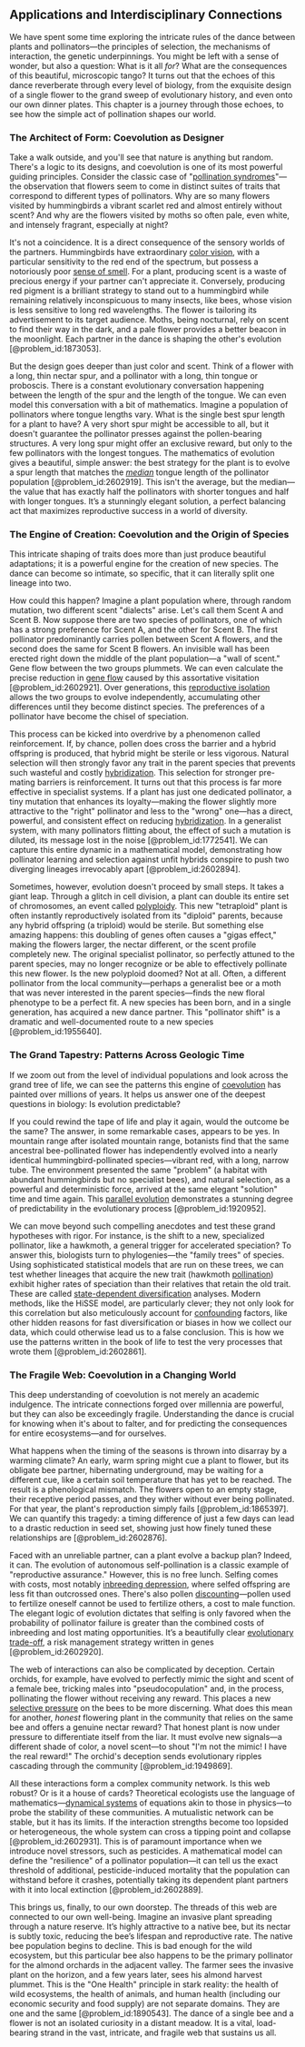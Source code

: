 ## Applications and Interdisciplinary Connections

We have spent some time exploring the intricate rules of the dance between plants and pollinators—the principles of selection, the mechanisms of interaction, the genetic underpinnings. You might be left with a sense of wonder, but also a question: What is it all *for*? What are the consequences of this beautiful, microscopic tango? It turns out that the echoes of this dance reverberate through every level of biology, from the exquisite design of a single flower to the grand sweep of evolutionary history, and even onto our own dinner plates. This chapter is a journey through those echoes, to see how the simple act of pollination shapes our world.

### The Architect of Form: Coevolution as Designer

Take a walk outside, and you'll see that nature is anything but random. There's a logic to its designs, and coevolution is one of its most powerful guiding principles. Consider the classic case of "[pollination syndromes](@article_id:152861)"—the observation that flowers seem to come in distinct suites of traits that correspond to different types of pollinators. Why are so many flowers visited by hummingbirds a vibrant scarlet red and almost entirely without scent? And why are the flowers visited by moths so often pale, even white, and intensely fragrant, especially at night?

It's not a coincidence. It is a direct consequence of the sensory worlds of the partners. Hummingbirds have extraordinary [color vision](@article_id:148909), with a particular sensitivity to the red end of the spectrum, but possess a notoriously poor [sense of smell](@article_id:177705). For a plant, producing scent is a waste of precious energy if your partner can't appreciate it. Conversely, producing red pigment is a brilliant strategy to stand out to a hummingbird while remaining relatively inconspicuous to many insects, like bees, whose vision is less sensitive to long red wavelengths. The flower is tailoring its advertisement to its target audience. Moths, being nocturnal, rely on scent to find their way in the dark, and a pale flower provides a better beacon in the moonlight. Each partner in the dance is shaping the other's evolution [@problem_id:1873053].

But the design goes deeper than just color and scent. Think of a flower with a long, thin nectar spur, and a pollinator with a long, thin tongue or proboscis. There is a constant evolutionary conversation happening between the length of the spur and the length of the tongue. We can even model this conversation with a bit of mathematics. Imagine a population of pollinators where tongue lengths vary. What is the single best spur length for a plant to have? A very short spur might be accessible to all, but it doesn't guarantee the pollinator presses against the pollen-bearing structures. A very long spur might offer an exclusive reward, but only to the few pollinators with the longest tongues. The mathematics of evolution gives a beautiful, simple answer: the best strategy for the plant is to evolve a spur length that matches the *[median](@article_id:264383)* tongue length of the pollinator population [@problem_id:2602919]. This isn't the average, but the median—the value that has exactly half the pollinators with shorter tongues and half with longer tongues. It’s a stunningly elegant solution, a perfect balancing act that maximizes reproductive success in a world of diversity.

### The Engine of Creation: Coevolution and the Origin of Species

This intricate shaping of traits does more than just produce beautiful adaptations; it is a powerful engine for the creation of new species. The dance can become so intimate, so specific, that it can literally split one lineage into two.

How could this happen? Imagine a plant population where, through random mutation, two different scent "dialects" arise. Let's call them Scent A and Scent B. Now suppose there are two species of pollinators, one of which has a strong preference for Scent A, and the other for Scent B. The first pollinator predominantly carries pollen between Scent A flowers, and the second does the same for Scent B flowers. An invisible wall has been erected right down the middle of the plant population—a "wall of scent." Gene flow between the two groups plummets. We can even calculate the precise reduction in [gene flow](@article_id:140428) caused by this assortative visitation [@problem_id:2602921]. Over generations, this [reproductive isolation](@article_id:145599) allows the two groups to evolve independently, accumulating other differences until they become distinct species. The preferences of a pollinator have become the chisel of speciation.

This process can be kicked into overdrive by a phenomenon called reinforcement. If, by chance, pollen does cross the barrier and a hybrid offspring is produced, that hybrid might be sterile or less vigorous. Natural selection will then strongly favor any trait in the parent species that prevents such wasteful and costly [hybridization](@article_id:144586). This selection for stronger pre-mating barriers is reinforcement. It turns out that this process is far more effective in specialist systems. If a plant has just one dedicated pollinator, a tiny mutation that enhances its loyalty—making the flower slightly more attractive to the "right" pollinator and less to the "wrong" one—has a direct, powerful, and consistent effect on reducing [hybridization](@article_id:144586). In a generalist system, with many pollinators flitting about, the effect of such a mutation is diluted, its message lost in the noise [@problem_id:1772541]. We can capture this entire dynamic in a mathematical model, demonstrating how pollinator learning and selection against unfit hybrids conspire to push two diverging lineages irrevocably apart [@problem_id:2602894].

Sometimes, however, evolution doesn't proceed by small steps. It takes a giant leap. Through a glitch in cell division, a plant can double its entire set of chromosomes, an event called [polyploidy](@article_id:145810). This new "tetraploid" plant is often instantly reproductively isolated from its "diploid" parents, because any hybrid offspring (a triploid) would be sterile. But something else amazing happens: this doubling of genes often causes a "gigas effect," making the flowers larger, the nectar different, or the scent profile completely new. The original specialist pollinator, so perfectly attuned to the parent species, may no longer recognize or be able to effectively pollinate this new flower. Is the new polyploid doomed? Not at all. Often, a different pollinator from the local community—perhaps a generalist bee or a moth that was never interested in the parent species—finds the new floral phenotype to be a perfect fit. A new species has been born, and in a single generation, has acquired a new dance partner. This "pollinator shift" is a dramatic and well-documented route to a new species [@problem_id:1955640].

### The Grand Tapestry: Patterns Across Geologic Time

If we zoom out from the level of individual populations and look across the grand tree of life, we can see the patterns this engine of [coevolution](@article_id:142415) has painted over millions of years. It helps us answer one of the deepest questions in biology: Is evolution predictable?

If you could rewind the tape of life and play it again, would the outcome be the same? The answer, in some remarkable cases, appears to be yes. In mountain range after isolated mountain range, botanists find that the same ancestral bee-pollinated flower has independently evolved into a nearly identical hummingbird-pollinated species—vibrant red, with a long, narrow tube. The environment presented the same "problem" (a habitat with abundant hummingbirds but no specialist bees), and natural selection, as a powerful and deterministic force, arrived at the same elegant "solution" time and time again. This [parallel evolution](@article_id:262996) demonstrates a stunning degree of predictability in the evolutionary process [@problem_id:1920952].

We can move beyond such compelling anecdotes and test these grand hypotheses with rigor. For instance, is the shift to a new, specialized pollinator, like a hawkmoth, a general trigger for accelerated speciation? To answer this, biologists turn to phylogenies—the "family trees" of species. Using sophisticated statistical models that are run on these trees, we can test whether lineages that acquire the new trait (hawkmoth [pollination](@article_id:140171)) exhibit higher rates of speciation than their relatives that retain the old trait. These are called [state-dependent diversification](@article_id:174090) analyses. Modern methods, like the HiSSE model, are particularly clever; they not only look for this correlation but also meticulously account for [confounding](@article_id:260132) factors, like other hidden reasons for fast diversification or biases in how we collect our data, which could otherwise lead us to a false conclusion. This is how we use the patterns written in the book of life to test the very processes that wrote them [@problem_id:2602861].

### The Fragile Web: Coevolution in a Changing World

This deep understanding of coevolution is not merely an academic indulgence. The intricate connections forged over millennia are powerful, but they can also be exceedingly fragile. Understanding the dance is crucial for knowing when it's about to falter, and for predicting the consequences for entire ecosystems—and for ourselves.

What happens when the timing of the seasons is thrown into disarray by a warming climate? An early, warm spring might cue a plant to flower, but its obligate bee partner, hibernating underground, may be waiting for a different cue, like a certain soil temperature that has yet to be reached. The result is a phenological mismatch. The flowers open to an empty stage, their receptive period passes, and they wither without ever being pollinated. For that year, the plant's reproduction simply fails [@problem_id:1865397]. We can quantify this tragedy: a timing difference of just a few days can lead to a drastic reduction in seed set, showing just how finely tuned these relationships are [@problem_id:2602876].

Faced with an unreliable partner, can a plant evolve a backup plan? Indeed, it can. The evolution of autonomous self-pollination is a classic example of "reproductive assurance." However, this is no free lunch. Selfing comes with costs, most notably [inbreeding depression](@article_id:273156), where selfed offspring are less fit than outcrossed ones. There's also pollen [discounting](@article_id:138676)—pollen used to fertilize oneself cannot be used to fertilize others, a cost to male function. The elegant logic of evolution dictates that selfing is only favored when the probability of pollinator failure is greater than the combined costs of inbreeding and lost mating opportunities. It’s a beautifully clear [evolutionary trade-off](@article_id:154280), a risk management strategy written in genes [@problem_id:2602920].

The web of interactions can also be complicated by deception. Certain orchids, for example, have evolved to perfectly mimic the sight and scent of a female bee, tricking males into "pseudocopulation" and, in the process, pollinating the flower without receiving any reward. This places a new [selective pressure](@article_id:167042) on the bees to be more discerning. What does this mean for another, *honest* flowering plant in the community that relies on the same bee and offers a genuine nectar reward? That honest plant is now under pressure to differentiate itself from the liar. It must evolve new signals—a different shade of color, a novel scent—to shout "I'm not the mimic! I have the real reward!" The orchid's deception sends evolutionary ripples cascading through the community [@problem_id:1949869].

All these interactions form a complex community network. Is this web robust? Or is it a house of cards? Theoretical ecologists use the language of mathematics—[dynamical systems](@article_id:146147) of equations akin to those in physics—to probe the stability of these communities. A mutualistic network can be stable, but it has its limits. If the interaction strengths become too lopsided or heterogeneous, the whole system can cross a tipping point and collapse [@problem_id:2602931]. This is of paramount importance when we introduce novel stressors, such as pesticides. A mathematical model can define the "resilience" of a pollinator population—it can tell us the exact threshold of additional, pesticide-induced mortality that the population can withstand before it crashes, potentially taking its dependent plant partners with it into local extinction [@problem_id:2602889].

This brings us, finally, to our own doorstep. The threads of this web are connected to our own well-being. Imagine an invasive plant spreading through a nature reserve. It’s highly attractive to a native bee, but its nectar is subtly toxic, reducing the bee’s lifespan and reproductive rate. The native bee population begins to decline. This is bad enough for the wild ecosystem, but this particular bee also happens to be the primary pollinator for the almond orchards in the adjacent valley. The farmer sees the invasive plant on the horizon, and a few years later, sees his almond harvest plummet. This is the "One Health" principle in stark reality: the health of wild ecosystems, the health of animals, and human health (including our economic security and food supply) are not separate domains. They are one and the same [@problem_id:1890543]. The dance of a single bee and a flower is not an isolated curiosity in a distant meadow. It is a vital, load-bearing strand in the vast, intricate, and fragile web that sustains us all.